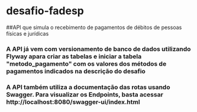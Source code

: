 # desafio-fadesp
##API que simula o recebimento de pagamentos de débitos de pessoas físicas e jurídicas
### A API já vem com versionamento de banco de dados utilizando Flyway apara criar as tabelas e iniciar a tabela "metodo_pagamento" com os valores dos métodos de pagamentos indicados na descrição do desafio
### A API também utiliza a documentação das rotas usando Swagger. Para visualizar os Endpoints, basta acessar http://localhost:8080/swagger-ui/index.html
